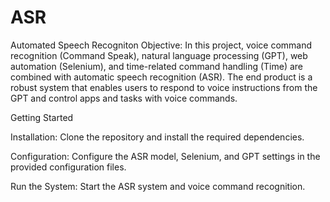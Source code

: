 # ASR
Automated Speech Recogniton
Objective:
In this project, voice command recognition (Command Speak), natural language processing (GPT), web automation (Selenium), and time-related command handling (Time) are combined with automatic speech recognition (ASR). The end product is a robust system that enables users to respond to voice instructions from the GPT and control apps and tasks with voice commands.

Getting Started

Installation:
Clone the repository and install the required dependencies.

Configuration:
Configure the ASR model, Selenium, and GPT settings in the provided configuration files.

Run the System:
Start the ASR system and voice command recognition.
